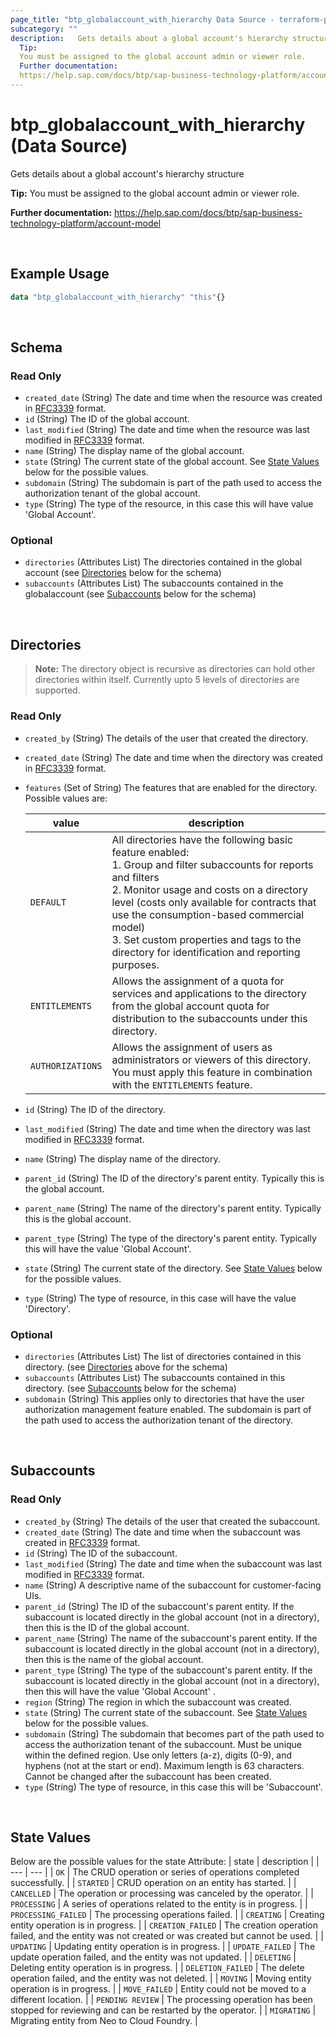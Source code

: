 ```yaml
---
page_title: "btp_globalaccount_with_hierarchy Data Source - terraform-provider-btp"
subcategory: ""
description:   Gets details about a global account's hierarchy structure
  Tip:
  You must be assigned to the global account admin or viewer role.
  Further documentation:
  https://help.sap.com/docs/btp/sap-business-technology-platform/account-model
---
```


# btp_globalaccount_with_hierarchy (Data Source)

Gets details about a global account's hierarchy structure

__Tip:__
You must be assigned to the global account admin or viewer role.

__Further documentation:__
<https://help.sap.com/docs/btp/sap-business-technology-platform/account-model>

<br>

## Example Usage

```terraform
data "btp_globalaccount_with_hierarchy" "this"{}
```
<br>

## Schema

### Read Only

- `created_date` (String) The date and time when the resource was created in [RFC3339](https://www.ietf.org/rfc/rfc3339.txt) format.
- `id` (String) The ID of the global account.
- `last_modified` (String) The date and time when the resource was last modified in [RFC3339](https://www.ietf.org/rfc/rfc3339.txt) format.
- `name` (String) The display name of the global account.
- `state` (String) The current state of the global account. See [State Values](#state-values) below for the possible values. 
- `subdomain` (String) The subdomain is part of the path used to access the authorization tenant of the global account.
- `type` (String) The type of the resource, in this case this will have value 'Global Account'.

### Optional
- `directories` (Attributes List) The directories contained in the global account (see [Directories](#directories) below for the schema) 
- `subaccounts` (Attributes List) The subaccounts contained in the globalaccount (see [Subaccounts](#subaccounts) below for the schema)

<br>

<h2><a id="directories">Directories</a></h2>

> **Note:** The directory object is recursive as directories can hold other directories within itself. Currently upto 5 levels of directories are supported.

### Read Only

- `created_by` (String) The details of the user that created the directory.
- `created_date` (String) The date and time when the directory was created in [RFC3339](https://www.ietf.org/rfc/rfc3339.txt) format.
- `features` (Set of String) The features that are enabled for the directory. Possible values are: 

  | value | description | 
  | --- | --- | 
  | `DEFAULT`  | All directories have the following basic feature enabled:<br> 1. Group and filter subaccounts for reports and filters <br> 2. Monitor usage and costs on a directory level (costs only available for contracts that use the consumption-based commercial model)<br> 3. Set custom properties and tags to the directory for identification and reporting purposes. | 
  | `ENTITLEMENTS` | Allows the assignment of a quota for services and applications to the directory from the global account quota for distribution to the subaccounts under this directory. | 
  | `AUTHORIZATIONS` | Allows the assignment of users as administrators or viewers of this directory. You must apply this feature in combination with the `ENTITLEMENTS` feature. |
- `id` (String) The ID of the directory.
- `last_modified` (String) The date and time when the directory was last modified in [RFC3339](https://www.ietf.org/rfc/rfc3339.txt) format.
- `name` (String) The display name of the directory.
- `parent_id` (String) The ID of the directory's parent entity. Typically this is the global account.
- `parent_name` (String) The name of the directory's parent entity. Typically this is the global account.
- `parent_type` (String) The type of the directory's parent entity. Typically this will have the value 'Global Account'.
- `state` (String) The current state of the directory. See [State Values](#state-values) below for the possible values. 
- `type` (String) The type of resource, in this case will have the value 'Directory'.

### Optional

- `directories` (Attributes List) The list of directories contained in this directory. (see [Directories](#directories) above for the schema)
- `subaccounts` (Attributes List) The subaccounts contained in this directory. (see [Subaccounts](#subaccounts) below for the schema)
- `subdomain` (String) This applies only to directories that have the user authorization management feature enabled. The subdomain is part of the path used to access the authorization tenant of the directory.

<br>

<h2><a id="subaccounts">Subaccounts</a></h2>

### Read Only

- `created_by` (String) The details of the user that created the subaccount.
- `created_date` (String) The date and time when the subaccount was created in [RFC3339](https://www.ietf.org/rfc/rfc3339.txt) format.
- `id` (String) The ID of the subaccount.
- `last_modified` (String) The date and time when the subaccount was last modified in [RFC3339](https://www.ietf.org/rfc/rfc3339.txt) format.
- `name` (String) A descriptive name of the subaccount for customer-facing UIs.
- `parent_id` (String) The ID of the subaccount's parent entity. If the subaccount is located directly in the global account (not in a directory), then this is the ID of the global account.
- `parent_name` (String) The name of the subaccount's parent entity. If the subaccount is located directly in the global account (not in a directory), then this is the name of the global account.
- `parent_type` (String) The type of the subaccount's parent entity. If the subaccount is located directly in the global account (not in a directory), then this will have the value 'Global Account' .
- `region` (String) The region in which the subaccount was created.
- `state` (String) The current state of the subaccount. See [State Values](#state-values) below for the possible values. 
- `subdomain` (String) The subdomain that becomes part of the path used to access the authorization tenant of the subaccount. Must be unique within the defined region. Use only letters (a-z), digits (0-9), and hyphens (not at the start or end). Maximum length is 63 characters. Cannot be changed after the subaccount has been created.
- `type` (String) The type of resource, in this case this will be 'Subaccount'.

<br>

<h2><a id="state-values">State Values </a></h2>

Below are the possible values for the state Attribute:
  | state | description | 
  | --- | --- | 
  | `OK` | The CRUD operation or series of operations completed successfully. | 
  | `STARTED` | CRUD operation on an entity has started. | 
  | `CANCELLED` | The operation or processing was canceled by the operator. | 
  | `PROCESSING` | A series of operations related to the entity is in progress. | 
  | `PROCESSING_FAILED` | The processing operations failed. | 
  | `CREATING` | Creating entity operation is in progress. | 
  | `CREATION_FAILED` | The creation operation failed, and the entity was not created or was created but cannot be used. | 
  | `UPDATING` | Updating entity operation is in progress. | 
  | `UPDATE_FAILED` | The update operation failed, and the entity was not updated. | 
  | `DELETING` | Deleting entity operation is in progress. | 
  | `DELETION_FAILED` | The delete operation failed, and the entity was not deleted. | 
  | `MOVING` | Moving entity operation is in progress. | 
  | `MOVE_FAILED` | Entity could not be moved to a different location. | 
  | `PENDING REVIEW` | The processing operation has been stopped for reviewing and can be restarted by the operator. | 
  | `MIGRATING` | Migrating entity from Neo to Cloud Foundry. |
